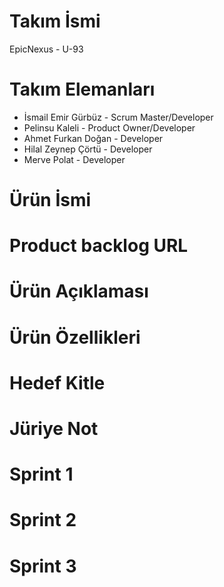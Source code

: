 # Takım İsmi
EpicNexus - U-93
# Takım Elemanları
* İsmail Emir Gürbüz - Scrum Master/Developer
* Pelinsu Kaleli - Product Owner/Developer
* Ahmet Furkan Doğan - Developer
* Hilal Zeynep Çörtü - Developer
* Merve Polat - Developer
# Ürün İsmi
# Product backlog URL
# Ürün Açıklaması
# Ürün Özellikleri 
# Hedef Kitle
# Jüriye Not
# Sprint 1
# Sprint 2
# Sprint 3
